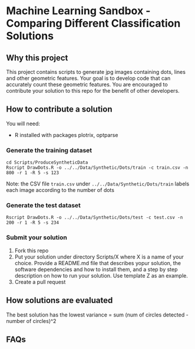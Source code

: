 # Machine Learning Sandbox - Comparing Different Classification Solutions

## Why this project

This project contains scripts to generate jpg images containing dots, lines and other geometric features. Your goal is to develop code that can accurately count these geometric features. You are encouraged to contribute your solution to this repo for the benefit of other developers.  

## How to contribute a solution

You will need:

 * R installed with packages plotrix, optparse

### Generate the training dataset

```
cd Scripts/ProduceSyntheticData
Rscript DrawDots.R -o ../../Data/Synthetic/Dots/train -c train.csv -n 800 -r 1 -R 5 -s 123
```
Note: the CSV file `train.csv` under `../../Data/Synthetic/Dots/train` labels each image according to the number of dots

### Generate the test dataset

```
Rscript DrawDots.R -o ../../Data/Synthetic/Dots/test -c test.csv -n 200 -r 1 -R 5 -s 234
```


### Submit your solution

 1. Fork this repo
 2. Put your solution under directory Scripts/X where X is a name of your choice. Provide a README.md file that describes yopur solution, the software dependencies and how to install them, and a step by step description on how to run your solution. Use template Z as an example.
 3. Create a pull request

## How solutions are evaluated

The best solution has the lowest variance = sum (num of circles detected - number of circles)^2

## FAQs


